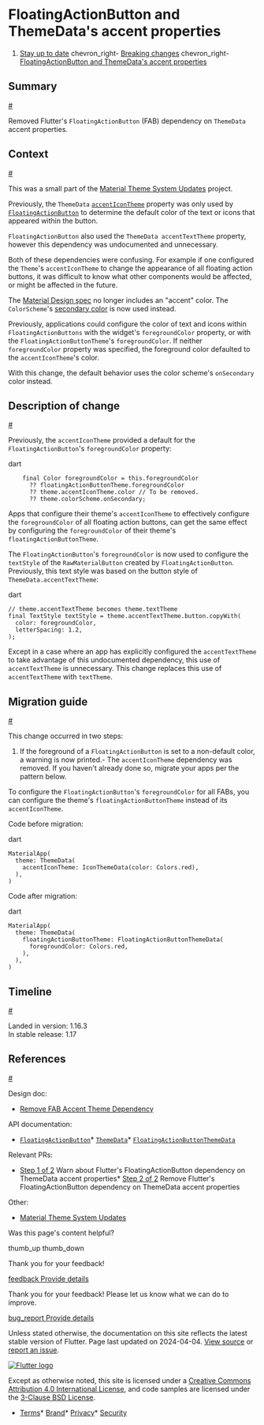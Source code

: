 FloatingActionButton and ThemeData's accent properties
======================================================

1. [Stay up to date](/release) chevron\_right- [Breaking changes](/release/breaking-changes) chevron\_right- [FloatingActionButton and ThemeData's accent properties](/release/breaking-changes/fab-theme-data-accent-properties)

Summary
-------

[#](#summary)

Removed Flutter's `FloatingActionButton` (FAB) dependency on `ThemeData` accent properties.

Context
-------

[#](#context)

This was a small part of the [Material Theme System Updates](/go/material-theme-system-updates) project.

Previously, the `ThemeData` [`accentIconTheme`](https://api.flutter.dev/flutter/material/ThemeData/accentIconTheme.html) property was only used by [`FloatingActionButton`](https://api.flutter.dev/flutter/material/FloatingActionButton/foregroundColor.html) to determine the default color of the text or icons that appeared within the button.

`FloatingActionButton` also used the `ThemeData accentTextTheme` property, however this dependency was undocumented and unnecessary.

Both of these dependencies were confusing. For example if one configured the `Theme`'s `accentIconTheme` to change the appearance of all floating action buttons, it was difficult to know what other components would be affected, or might be affected in the future.

The [Material Design spec](https://m3.material.io/styles/color) no longer includes an "accent" color. The `ColorScheme`'s [secondary color](https://m3.material.io/styles/color/the-color-system/color-roles#904230ec-ae73-4f0f-8bff-4024a036ca66) is now used instead.

Previously, applications could configure the color of text and icons within `FloatingActionButtons` with the widget's `foregroundColor` property, or with the `FloatingActionButtonTheme`'s `foregroundColor`. If neither `foregroundColor` property was specified, the foreground color defaulted to the `accentIconTheme`'s color.

With this change, the default behavior uses the color scheme's `onSecondary` color instead.

Description of change
---------------------

[#](#description-of-change)

Previously, the `accentIconTheme` provided a default for the `FloatingActionButton`'s `foregroundColor` property:

dart

```
    final Color foregroundColor = this.foregroundColor
      ?? floatingActionButtonTheme.foregroundColor
      ?? theme.accentIconTheme.color // To be removed.
      ?? theme.colorScheme.onSecondary;
```

Apps that configure their theme's `accentIconTheme` to effectively configure the `foregroundColor` of all floating action buttons, can get the same effect by configuring the `foregroundColor` of their theme's `floatingActionButtonTheme`.

The `FloatingActionButton`'s `foregroundColor` is now used to configure the `textStyle` of the `RawMaterialButton` created by `FloatingActionButton`. Previously, this text style was based on the button style of `ThemeData.accentTextTheme`:

dart

```
// theme.accentTextTheme becomes theme.textTheme
final TextStyle textStyle = theme.accentTextTheme.button.copyWith(
  color: foregroundColor,
  letterSpacing: 1.2,
);
```

Except in a case where an app has explicitly configured the `accentTextTheme` to take advantage of this undocumented dependency, this use of `accentTextTheme` is unnecessary. This change replaces this use of `accentTextTheme` with `textTheme`.

Migration guide
---------------

[#](#migration-guide)

This change occurred in two steps:

1. If the foreground of a `FloatingActionButton` is set to a non-default color, a warning is now printed.- The `accentIconTheme` dependency was removed. If you haven't already done so, migrate your apps per the pattern below.

To configure the `FloatingActionButton`'s `foregroundColor` for all FABs, you can configure the theme's `floatingActionButtonTheme` instead of its `accentIconTheme`.

Code before migration:

dart

```
MaterialApp(
  theme: ThemeData(
    accentIconTheme: IconThemeData(color: Colors.red),
  ),
)
```

Code after migration:

dart

```
MaterialApp(
  theme: ThemeData(
    floatingActionButtonTheme: FloatingActionButtonThemeData(
      foregroundColor: Colors.red,
    ),
  ),
)
```

Timeline
--------

[#](#timeline)

Landed in version: 1.16.3  
 In stable release: 1.17

References
----------

[#](#references)

Design doc:

* [Remove FAB Accent Theme Dependency](/go/remove-fab-accent-theme-dependency)

API documentation:

* [`FloatingActionButton`](https://api.flutter.dev/flutter/material/FloatingActionButton/foregroundColor.html)* [`ThemeData`](https://api.flutter.dev/flutter/material/ThemeData/floatingActionButtonTheme.html)* [`FloatingActionButtonThemeData`](https://api.flutter.dev/flutter/material/FloatingActionButtonThemeData-class.html)

Relevant PRs:

* [Step 1 of 2](https://github.com/flutter/flutter/pull/48435) Warn about Flutter's FloatingActionButton dependency on ThemeData accent properties* [Step 2 of 2](https://github.com/flutter/flutter/pull/46923) Remove Flutter's FloatingActionButton dependency on ThemeData accent properties

Other:

* [Material Theme System Updates](/go/material-theme-system-updates)

Was this page's content helpful?

thumb\_up thumb\_down

Thank you for your feedback!

 [feedback Provide details](https://github.com/flutter/website/issues/new?template=1_page_issue.yml&&page-url=https://docs.flutter.dev/release/breaking-changes/fab-theme-data-accent-properties/&page-source=https://github.com/flutter/website/tree/main/src/content/release/breaking-changes/fab-theme-data-accent-properties.md)

Thank you for your feedback! Please let us know what we can do to improve.

 [bug\_report Provide details](https://github.com/flutter/website/issues/new?template=1_page_issue.yml&&page-url=https://docs.flutter.dev/release/breaking-changes/fab-theme-data-accent-properties/&page-source=https://github.com/flutter/website/tree/main/src/content/release/breaking-changes/fab-theme-data-accent-properties.md)

Unless stated otherwise, the documentation on this site reflects the latest stable version of Flutter. Page last updated on 2024-04-04. [View source](https://github.com/flutter/website/tree/main/src/content/release/breaking-changes/fab-theme-data-accent-properties.md) or [report an issue](https://github.com/flutter/website/issues/new?template=1_page_issue.yml&&page-url=https://docs.flutter.dev/release/breaking-changes/fab-theme-data-accent-properties/&page-source=https://github.com/flutter/website/tree/main/src/content/release/breaking-changes/fab-theme-data-accent-properties.md "Report an issue with this page").

[![Flutter logo](/assets/images/branding/flutter/logo+text/horizontal/white.svg)](https://flutter.dev)

Except as otherwise noted, this site is licensed under a [Creative Commons Attribution 4.0 International License](https://creativecommons.org/licenses/by/4.0/), and code samples are licensed under the [3-Clause BSD License](https://opensource.org/licenses/BSD-3-Clause).

* [Terms](/tos "Terms of use")* [Brand](/brand "Brand usage guidelines")* [Privacy](https://policies.google.com/privacy "Privacy policy")* [Security](/security "Security philosophy and practices")

   